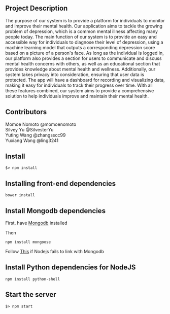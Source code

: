 ## Project Description
The purpose of our system is to provide a platform for individuals to monitor and improve their mental health. Our application aims to tackle the growing problem of depression, which is a common mental illness affecting many people today. The main function of our system is to provide an easy and accessible way for individuals to diagnose their level of depression, using a machine learning model that outputs a corresponding depression score based on a picture of a person's face. As long as the individual is logged in, our platform also provides a section for users to communicate and discuss mental health concerns with others, as well as an educational section that provides knowledge about mental health and wellness. Additionally, our system takes privacy into consideration, ensuring that user data is protected. The app will have a dashboard for recording and visualizing data, making it easy for individuals to track their progress over time. With all these features combined, our system aims to provide a comprehensive solution to help individuals improve and maintain their mental health.

## Contributors
Momoe Nomoto @momoenomoto  
Silvey Yu @SilvesterYu  
Yuting Wang @zhangsscc99  
Yuxiang Wang @ling3241  

## Install

```
$> npm install
```

## Installing front-end dependencies
```
bower install
```

## Install Mongodb dependencies

First, have [Mongodb](https://www.mongodb.com/try/download/community) installed

Then
```
npm install mongoose
```

Follow [This](https://mongoosejs.com/docs/connections.html) if Nodejs fails to link with Mongodb

## Install Python dependencies for NodeJS

```
npm install python-shell
```


## Start the server
```
$> npm start
```
